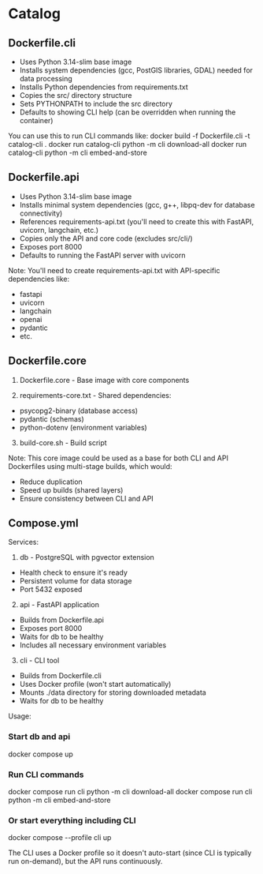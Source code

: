# Catalog

## Dockerfile.cli

- Uses Python 3.14-slim base image
- Installs system dependencies (gcc, PostGIS libraries, GDAL) needed for data processing
- Installs Python dependencies from requirements.txt
- Copies the src/ directory structure
- Sets PYTHONPATH to include the src directory
- Defaults to showing CLI help (can be overridden when running the container)

You can use this to run CLI commands like:
docker build -f Dockerfile.cli -t catalog-cli .
docker run catalog-cli python -m cli download-all
docker run catalog-cli python -m cli embed-and-store

## Dockerfile.api

- Uses Python 3.14-slim base image
- Installs minimal system dependencies (gcc, g++, libpq-dev for database connectivity)
- References requirements-api.txt (you'll need to create this with FastAPI, uvicorn, langchain, etc.)
- Copies only the API and core code (excludes src/cli/)
- Exposes port 8000
- Defaults to running the FastAPI server with uvicorn

Note: You'll need to create requirements-api.txt with API-specific dependencies like:

- fastapi
- uvicorn
- langchain
- openai
- pydantic
- etc.

## Dockerfile.core

1. Dockerfile.core - Base image with core components

2. requirements-core.txt - Shared dependencies:

- psycopg2-binary (database access)
- pydantic (schemas)
- python-dotenv (environment variables)

3. build-core.sh - Build script

Note: This core image could be used as a base for both CLI and API Dockerfiles using multi-stage builds, which would:

- Reduce duplication
- Speed up builds (shared layers)
- Ensure consistency between CLI and API

## Compose.yml

Services:

1. db - PostgreSQL with pgvector extension

- Health check to ensure it's ready
- Persistent volume for data storage
- Port 5432 exposed

2. api - FastAPI application

- Builds from Dockerfile.api
- Exposes port 8000
- Waits for db to be healthy
- Includes all necessary environment variables

3. cli - CLI tool

- Builds from Dockerfile.cli
- Uses Docker profile (won't start automatically)
- Mounts ./data directory for storing downloaded metadata
- Waits for db to be healthy

Usage:

### Start db and api

docker compose up

### Run CLI commands

docker compose run cli python -m cli download-all
docker compose run cli python -m cli embed-and-store

### Or start everything including CLI

docker compose --profile cli up

The CLI uses a Docker profile so it doesn't auto-start (since CLI is typically run on-demand), but the API runs continuously.
